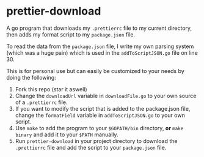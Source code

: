 # prettier-download
A go program that downloads my `.prettierrc` file to my current directory, then adds my format script to my `package.json` file. 

To read the data from the `package.json` file, I write my own parsing system (which was a huge pain) which is used in the `addToScriptJSON.go` file on line 30.

This is for personal use but can easily be customized to your needs by doing the following:

1. Fork this repo (star it aswell)
2. Change the `downloadUrl` variable in `downloadFile.go` to your own source of a `.prettierrc` file.
3. If you want to modify the script that is added to the package.json file, change the `formatField` variable in `addToScriptJSON.go` to your own script.
4. Use `make` to add the program to your `$GOPATH/bin` directory, **or**  `make binary` and add it to your `$PATH` manually.
5. Run `prettier-download` in your project directory to download the `.prettierrc` file and add the script to your `package.json` file.